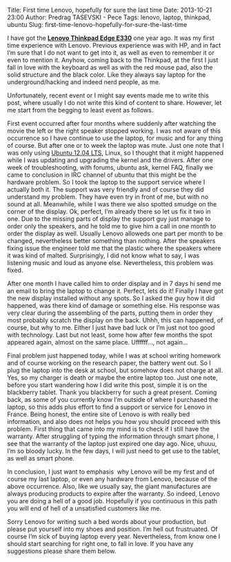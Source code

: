 Title: First time Lenovo, hopefully for sure the last time
Date: 2013-10-21 23:00
Author: Predrag TASEVSKI - Pece
Tags: lenovo, laptop, thinkpad, ubuntu
Slug: first-time-lenovo-hopefully-for-sure-the-last-time

I have got the [**Lenovo Thinkpad Edge
E330**](http://shop.lenovo.com/gb/en/laptops/thinkpad/edge-series/e330/)
one year ago. It was my first time experience with Lenovo. Previous
experience was with HP, and in fact I’m sure that I do not want to get
into it, as well as even to remember it or even to mention it. Anyhow,
coming back to the Thinkpad, at the first I just fall in love with the
keyboard as well as with the red mouse pad, also the solid structure and
the black color. Like they always say laptop for the underground/hacking
and indeed nerd people, as me.

</p>

Unfortunately, recent event or I might say events made me to write this
post, where usually I do not write this kind of content to share.
However, let me start from the begging to least event as follows.

First event occurred after four months where suddenly after watching the
movie the left or the right speaker stopped working. I was not aware of
this occurrence so I have continue to use the laptop, for music and for
any thing of course. But after one or to week the laptop was mute. Just
one note that I was only using [Ubuntu 12.04
LTS](http://releases.ubuntu.com/precise/), Linux, so I thought that it
might happened while I was updating and upgrading the kernel and the
drivers. After one week of troubleshooting, with forums, ubuntu ask,
kernel FAQ, finally we came to conclusion in IRC channel of ubuntu that
this might be the hardware problem. So I took the laptop to the support
service where I actually both it. The support was very friendly and of
course they did understand my problem. They have even try in front of
me, but with no sound at all. Meanwhile, while I was there we also
spotted smudge on the corner of the display. Ok, perfect, I’m already
there so let us fix it two in one. Due to the missing parts of display
the support guy just manage to order only the speakers, and he told me
to give him a call in one month to order the display as well. Usually
Lenovo alloweds one part per month to be changed, nevertheless better
something than nothing. After the speakers fixing issue the engineer
told me that the plastic where the speakers where it was kind of malted.
Surprisingly, I did not know what to say, I was listening music and loud
as anyone else. Nevertheless, this problem was fixed.

</p>

After one month I have called him to order display and in 7 days hi send
me an email to bring the laptop to change it. Perfect, lets do it!
Finally I have got the new display installed without any spots. So I
asked the guy how it did happened, was there kind of damage or something
else. His response was very clear during the assembling of the parts,
putting them in order they most probably scratch the display on the
back. Uhhh, this can happened, of course, but why to me. Either I just
have bad luck or I’m just not too good with technology. Last but not
least, some how after few months the spot appeared again, almost on the
same place. Uffffff…, not again…

</p>

Final problem just happened today, while I was at school writing
homework and of course working on the research paper, the battery went
out. So I plug the laptop into the desk at school, but somehow does not
charge at all. Yes, so my charger is death or maybe the entire laptop
too. Just one note, before you start wandering how I did write this
post, simple it is on the blackberry tablet. Thank you blackberry for
such a great present. Coming back, as some of you currently know I’m
outside of where I purchased the laptop, so this adds plus effort to
find a support or service for Lenovo in France. Being honest, the entire
site of Lenovo is with really bed information, and also does not helps
you how you should proceed with this problem. First thing that came into
my mind is to check if I still have the warranty. After struggling of
typing the information through smart phone, I see that the warranty of
the laptop just expired one day ago. Nice, uhuuu, I’m so bloody lucky.
In the few days, I will just need to get use to the tablet, as well as
smart phone.

</p>

In conclusion, I just want to emphasis  why Lenovo will be my first and
of course my last laptop, or even any hardware from Lenovo, because of
the above occurrence. Also, like we usually say, the giant manufactures
are always producing products to expire after the warranty. So indeed,
Lenovo you are doing a hell of a good job. Hopefully if you continuous
in this path you will end of hell of a unsatisfied customers like me.

</p>

Sorry Lenovo for writing such a bed words about your production, but
please put yourself into my shoes and position. I’m hell out
frustruated. Of course I’m sick of buying laptop every year.
Nevertheless, from know one I should start searching for right one, to
fall in love. If you have any suggestions please share them below.

</p>

